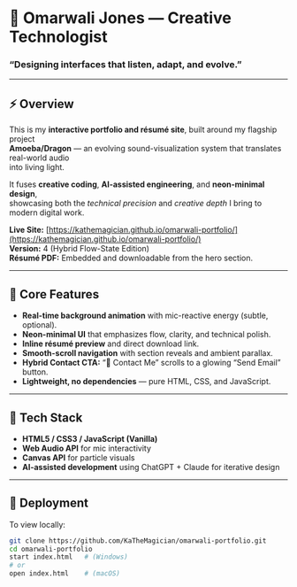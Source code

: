 # 🐉 Omarwali Jones — Creative Technologist

### “Designing interfaces that listen, adapt, and evolve.”

---

## ⚡ Overview
This is my **interactive portfolio and résumé site**, built around my flagship project  
**Amoeba/Dragon** — an evolving sound-visualization system that translates real-world audio  
into living light.  

It fuses **creative coding**, **AI-assisted engineering**, and **neon-minimal design**,  
showcasing both the *technical precision* and *creative depth* I bring to modern digital work.

**Live Site:** [https://kathemagician.github.io/omarwali-portfolio/](https://kathemagician.github.io/omarwali-portfolio/)  
**Version:** 4 (Hybrid Flow-State Edition)  
**Résumé PDF:** Embedded and downloadable from the hero section.

---

## 🧠 Core Features
- **Real-time background animation** with mic-reactive energy (subtle, optional).  
- **Neon-minimal UI** that emphasizes flow, clarity, and technical polish.  
- **Inline résumé preview** and direct download link.  
- **Smooth-scroll navigation** with section reveals and ambient parallax.  
- **Hybrid Contact CTA:** “📧 Contact Me” scrolls to a glowing “Send Email” button.  
- **Lightweight, no dependencies** — pure HTML, CSS, and JavaScript.

---

## 🧩 Tech Stack
- **HTML5 / CSS3 / JavaScript (Vanilla)**  
- **Web Audio API** for mic interactivity  
- **Canvas API** for particle visuals  
- **AI-assisted development** using ChatGPT + Claude for iterative design

---

## 🚀 Deployment
To view locally:
```bash
git clone https://github.com/KaTheMagician/omarwali-portfolio.git
cd omarwali-portfolio
start index.html   # (Windows)
# or
open index.html    # (macOS)

